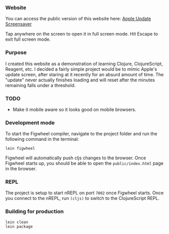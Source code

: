 
### Website
You can access the public version of this website here:
[Apple Update Screensaver](https://prizz.github.io/apple-update-screensaver/)

Tap anywhere on the screen to open it in full screen mode. Hit Escape to exit full screen mode.

### Purpose
I created this website as a demonstration of learning Clojure, ClojureScript, Reagent, etc. I decided a fairly simple project would be to mimic Apple's update screen, after staring at it recently for an absurd amount of time. The "update" never actually finishes loading and will reset after the minutes remaining falls under a threshold.

### TODO
- Make it mobile aware so it looks good on mobile browsers.

### Development mode
To start the Figwheel compiler, navigate to the project folder and run the following command in the terminal:

```
lein figwheel
```

Figwheel will automatically push cljs changes to the browser.
Once Figwheel starts up, you should be able to open the `public/index.html` page in the browser.

### REPL

The project is setup to start nREPL on port `7002` once Figwheel starts.
Once you connect to the nREPL, run `(cljs)` to switch to the ClojureScript REPL.

### Building for production

```
lein clean
lein package
```
